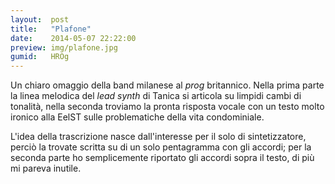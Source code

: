 ```yaml
---
layout:  post
title:   "Plafone"
date:    2014-05-07 22:22:00
preview: img/plafone.jpg
gumid:   HROg
---
```


Un chiaro omaggio della band milanese al *prog* britannico. Nella prima parte
la linea melodica del *lead synth* di Tanica si articola su limpidi cambi di
tonalità, nella seconda troviamo la pronta risposta vocale con un testo molto
ironico alla EelST sulle problematiche della vita condominiale.

L'idea della trascrizione nasce dall'interesse per il solo di sintetizzatore,
perciò la trovate scritta su di un solo pentagramma con gli accordi; per la
seconda parte ho semplicemente riportato gli accordi sopra il testo, di più mi
pareva inutile.
